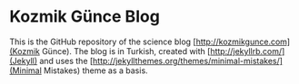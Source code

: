 # Kozmik Günce Blog

This is the GitHub repository of the science blog [http://kozmikgunce.com](Kozmik Günce). The blog is in Turkish, created with [http://jekyllrb.com/](Jekyll) and uses the [http://jekyllthemes.org/themes/minimal-mistakes/](Minimal Mistakes) theme as a basis.
